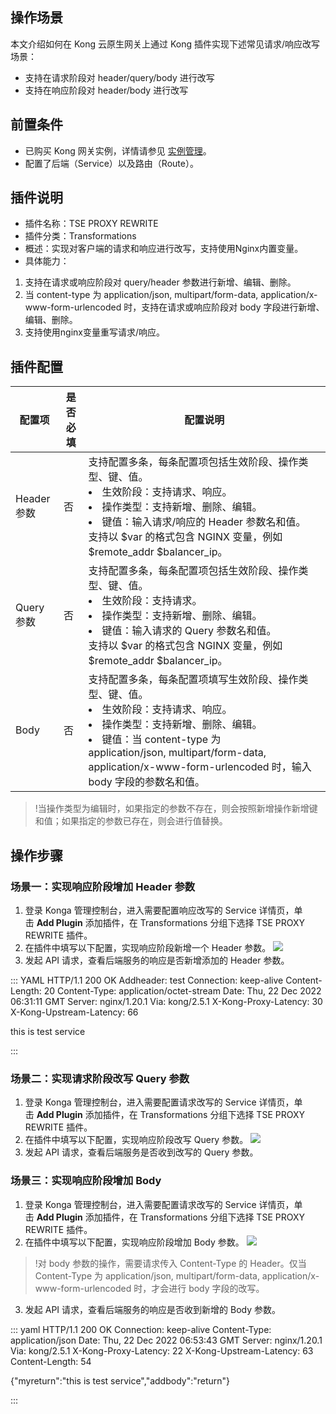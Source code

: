 
## 操作场景
本文介绍如何在 Kong 云原生网关上通过 Kong 插件实现下述常见请求/响应改写场景：

- 支持在请求阶段对 header/query/body 进行改写
- 支持在响应阶段对 header/body 进行改写

## 前置条件
- 已购买 Kong 网关实例，详情请参见 [实例管理](https://cloud.tencent.com/document/product/1364/72495)。
- 配置了后端（Service）以及路由（Route）。

## 插件说明
- 插件名称：TSE PROXY REWRITE
- 插件分类：Transformations
- 概述：实现对客户端的请求和响应进行改写，支持使用Nginx内置变量。
- 具体能力：
 1. 支持在请求或响应阶段对 query/header 参数进行新增、编辑、删除。
 1. 当 content-type 为 application/json, multipart/form-data, application/x-www-form-urlencoded 时，支持在请求或响应阶段对 body 字段进行新增、编辑、删除。
 1. 支持使用nginx变量重写请求/响应。



## 插件配置


| 配置项 | 是否必填 | 配置说明 |
|---------|---------|---------|
| Header 参数 | 否 | 支持配置多条，每条配置项包括生效阶段、操作类型、键、值。<li>生效阶段：支持请求、响应。</li><li>操作类型：支持新增、删除、编辑。</li><li>键值：输入请求/响应的 Header 参数名和值。</li>支持以 $var 的格式包含 NGINX 变量，例如 $remote_addr $balancer_ip。 |
| Query 参数 | 否 |  支持配置多条，每条配置项包括生效阶段、操作类型、键、值。<li>生效阶段：支持请求。</li><li>操作类型：支持新增、删除、编辑。</li><li>键值：输入请求的 Query 参数名和值。</li>支持以 $var 的格式包含 NGINX 变量，例如 $remote_addr $balancer_ip。 |
| Body | 否 |  支持配置多条，每条配置项填写生效阶段、操作类型、键、值。<li>生效阶段：支持请求、响应。</li><li>操作类型：支持新增、删除、编辑。</li><li>键值：当 content-type 为 application/json, multipart/form-data, application/x-www-form-urlencoded 时，输入 body 字段的参数名和值。</li> |
>!当操作类型为编辑时，如果指定的参数不存在，则会按照新增操作新增键和值；如果指定的参数已存在，则会进行值替换。

## 操作步骤

### 场景一：实现响应阶段增加 Header 参数 

1. 登录 Konga 管理控制台，进入需要配置响应改写的 Service 详情页，单击 **Add Plugin** 添加插件，在 Transformations 分组下选择 TSE PROXY REWRITE 插件。
2. 在插件中填写以下配置，实现响应阶段新增一个 Header 参数。
![](https://qcloudimg.tencent-cloud.cn/raw/d2bab32bc82743f6d068168c3aef0267.png)
3. 发起 API 请求，查看后端服务的响应是否新增添加的 Header 参数。
<dx-codeblock>
:::  YAML
HTTP/1.1 200 OK
Addheader: test
Connection: keep-alive
Content-Length: 20
Content-Type: application/octet-stream
Date: Thu, 22 Dec 2022 06:31:11 GMT
Server: nginx/1.20.1
Via: kong/2.5.1
X-Kong-Proxy-Latency: 30
X-Kong-Upstream-Latency: 66

this is test service

:::
</dx-codeblock>


### 场景二：实现请求阶段改写 Query 参数
1. 登录 Konga 管理控制台，进入需要配置请求改写的 Service 详情页，单击 **Add Plugin** 添加插件，在 Transformations 分组下选择 TSE PROXY REWRITE 插件。
2. 在插件中填写以下配置，实现响应阶段改写 Query 参数。
![](https://qcloudimg.tencent-cloud.cn/raw/e2cbb9f69ddffe895708840adadc1907.png)
3. 发起 API 请求，查看后端服务是否收到改写的 Query 参数。

### 场景三：实现响应阶段增加 Body
1. 登录 Konga 管理控制台，进入需要配置请求改写的 Service 详情页，单击 **Add Plugin** 添加插件，在 Transformations 分组下选择 TSE PROXY REWRITE 插件。
2. 在插件中填写以下配置，实现响应阶段增加 Body 参数。
![](https://qcloudimg.tencent-cloud.cn/raw/e459926bff2c06fc0e42d0d98651e2a7.png)
>!对 body 参数的操作，需要请求传入 Content-Type 的 Header。仅当 Content-Type 为 application/json, multipart/form-data, application/x-www-form-urlencoded 时，才会进行 body 字段的改写。
3. 发起 API 请求，查看后端服务的响应是否收到新增的 Body 参数。
<dx-codeblock>
:::  yaml
HTTP/1.1 200 OK
Connection: keep-alive
Content-Type: application/json
Date: Thu, 22 Dec 2022 06:53:43 GMT
Server: nginx/1.20.1
Via: kong/2.5.1
X-Kong-Proxy-Latency: 22
X-Kong-Upstream-Latency: 63
Content-Length: 54

{"myreturn":"this is test service","addbody":"return"}

:::
</dx-codeblock>
